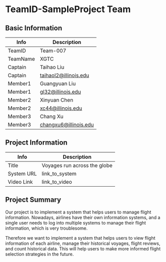 # TeamID-SampleProject Team

## Basic Information

|   Info      |        Description     |
| ----------- | ---------------------- |
| TeamID      |         Team-007       |
| TeamName    |           XGTC         |
| Captain     |       Taihao Liu       |
| Captain     |  taihaol2@illinois.edu |
| Member1     |      Guangyuan Liu     |
| Member1     |    gl32@illinois.edu   |
| Member2     |      Xinyuan Chen      |
| Member2     |    xc44@illinois.edu   |
| Member3     |        Chang Xu        |
| Member3     |  changxu6@illinois.edu |

## Project Information

|   Info      |        Description     |
| ----------- | ---------------------- |
|  Title      |       Voyages run across the globe     |
| System URL  |      link_to_system    |
| Video Link  |      link_to_video     |

## Project Summary
Our project is to implement a system that helps users to manage flight information. Nowadays, airlines have their own information systems, and a single user needs to log into multiple systems to manage their flight information, which is very troublesome.

Therefore we want to implement a system that helps users to view flight information of each airline, manage their historical voyages, flight reviews, and count historical data. This will help users to make more informed flight selection strategies in the future.
